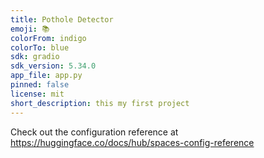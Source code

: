 ```yaml
---
title: Pothole Detector
emoji: 📚
colorFrom: indigo
colorTo: blue
sdk: gradio
sdk_version: 5.34.0
app_file: app.py
pinned: false
license: mit
short_description: this my first project
---
```


Check out the configuration reference at https://huggingface.co/docs/hub/spaces-config-reference
